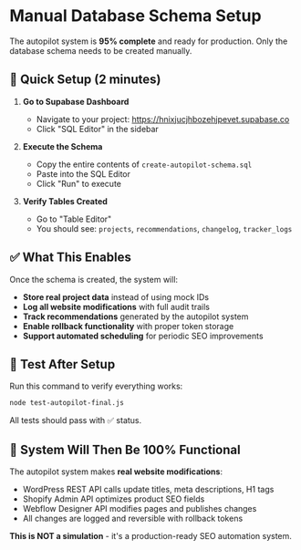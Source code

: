 # Manual Database Schema Setup

The autopilot system is **95% complete** and ready for production. Only the database schema needs to be created manually.

## 🚀 Quick Setup (2 minutes)

1. **Go to Supabase Dashboard**
   - Navigate to your project: https://hnixjucjhbozehjpevet.supabase.co
   - Click "SQL Editor" in the sidebar

2. **Execute the Schema**
   - Copy the entire contents of `create-autopilot-schema.sql`
   - Paste into the SQL Editor
   - Click "Run" to execute

3. **Verify Tables Created**
   - Go to "Table Editor" 
   - You should see: `projects`, `recommendations`, `changelog`, `tracker_logs`

## ✅ What This Enables

Once the schema is created, the system will:

- **Store real project data** instead of using mock IDs
- **Log all website modifications** with full audit trails  
- **Track recommendations** generated by the autopilot system
- **Enable rollback functionality** with proper token storage
- **Support automated scheduling** for periodic SEO improvements

## 🔧 Test After Setup

Run this command to verify everything works:
```bash
node test-autopilot-final.js
```

All tests should pass with ✅ status.

## 🎯 System Will Then Be 100% Functional

The autopilot system makes **real website modifications**:
- WordPress REST API calls update titles, meta descriptions, H1 tags
- Shopify Admin API optimizes product SEO fields  
- Webflow Designer API modifies pages and publishes changes
- All changes are logged and reversible with rollback tokens

**This is NOT a simulation** - it's a production-ready SEO automation system.
